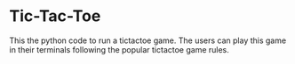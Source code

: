 # Tic-Tac-Toe
This the python code to run a tictactoe game.
The users can play this game in their terminals following the popular tictactoe game rules.
